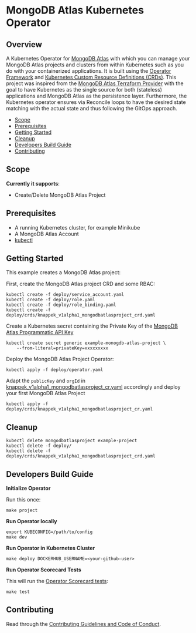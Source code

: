 # MongoDB Atlas Kubernetes Operator

## Overview

A Kubernetes Operator for [MongoDB Atlas](https://www.mongodb.com/cloud/atlas) with which you can manage your MongoDB Atlas projects and clusters from within Kubernetes such as you do with your containerized applications. It is built using the [Operator Framework](https://github.com/operator-framework) and [Kubernetes Custom Resource Definitions (CRDs)](https://kubernetes.io/docs/concepts/extend-kubernetes/api-extension/custom-resources/#customresourcedefinitions).
This project was inspired from the [MongoDB Atlas Terraform Provider](https://github.com/akshaykarle/terraform-provider-mongodbatlas) with the goal to have Kubernetes as the single source for both (stateless) applications and MongoDB Atlas as the persistence layer. Furthermore, the Kubernetes operator ensures via Reconcile loops to have the desired state matching with the actual state and thus following the GitOps approach.

<!-- vim-markdown-toc GFM -->

* [Scope](#scope)
* [Prerequisites](#prerequisites)
* [Getting Started](#getting-started)
* [Cleanup](#cleanup)
* [Developers Build Guide](#developers-build-guide)
* [Contributing](#contributing)

<!-- vim-markdown-toc -->

## Scope

**Currently it supports**:

* Create/Delete MongoDB Atlas Project

## Prerequisites

* A running Kubernetes cluster, for example Minikube
* A MongoDB Atlas Account
* [kubectl](https://kubernetes.io/docs/tasks/tools/install-kubectl/)

## Getting Started

This example creates a MongoDB Atlas project:

First, create the MongoDB Atlas project CRD and some RBAC:

```shell
kubectl create -f deploy/service_account.yaml
kubectl create -f deploy/role.yaml
kubectl create -f deploy/role_binding.yaml
kubectl create -f deploy/crds/knappek_v1alpha1_mongodbatlasproject_crd.yaml
```

Create a Kubernetes secret containing the Private Key of the [MongoDB Atlas Programmatic API Key](https://docs.atlas.mongodb.com/configure-api-access/#programmatic-api-keys)

```shell
kubectl create secret generic example-monogdb-atlas-project \
    --from-literal=privateKey=xxxxxxxxx
```

Deploy the MongoDB Atlas Project Operator:

```shell
kubectl apply -f deploy/operator.yaml
```

Adapt the `publicKey` and `orgId` in [knappek_v1alpha1_mongodbatlasproject_cr.yaml](./deploy/crds/knappek_v1alpha1_mongodbatlasproject_cr.yaml) accordingly and deploy your first MongoDB Atlas Project

```shell
kubectl apply -f deploy/crds/knappek_v1alpha1_mongodbatlasproject_cr.yaml
```

## Cleanup

```shell
kubectl delete mongodbatlasproject example-project
kubectl delete -f deploy/
kubectl delete -f deploy/crds/knappek_v1alpha1_mongodbatlasproject_crd.yaml
```

## Developers Build Guide

**Initialize Operator**

Run this once:

```shell
make project
```

**Run Operator locally**

```shell
export KUBECONFIG=/path/to/config
make dev
```

**Run Operator in Kubernetes Cluster**

```shell
make deploy DOCKERHUB_USERNAME=<your-github-user>
```

**Run Operator Scorecard Tests**

This will run the [Operator Scorecard tests](https://github.com/operator-framework/operator-sdk/blob/master/doc/test-framework/scorecard.md):

```shell
make test
```

## Contributing

Read through the [Contributing Guidelines and Code of Conduct](./CONTRIBUTING.md).
